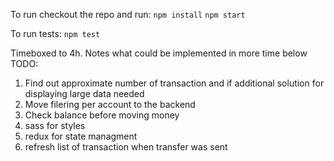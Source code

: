 To run checkout the repo and run:
`npm install`
`npm start`

To run tests:
`npm test`


Timeboxed to 4h. Notes what could be implemented in more time below
TODO:
1. Find out approximate number of transaction and if additional solution for displaying large data needed
2. Move filering per account to the backend
3. Check balance before moving money
4. sass for styles
5. redux for state managment
6. refresh list of transaction when transfer was sent